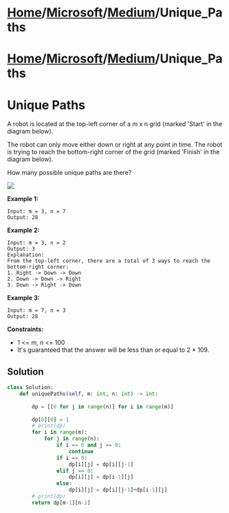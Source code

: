 # [Home](./../../..)/[Microsoft](./../..)/[Medium](./..)/Unique_Paths
# [Home](./../../..)/[Microsoft](./../..)/[Medium](./..)/Unique_Paths
<h1>Unique Paths</h1>

<p>
A robot is located at the top-left corner of a m x n grid (marked 'Start' in the diagram below).

The robot can only move either down or right at any point in time. The robot is trying to reach the bottom-right corner of the grid (marked 'Finish' in the diagram below).

How many possible unique paths are there?

<img src="https://assets.leetcode.com/uploads/2018/10/22/robot_maze.png">

</p>

<b>Example 1:</b>

    Input: m = 3, n = 7
    Output: 28
    
<b>Example 2:</b>

    Input: m = 3, n = 2
    Output: 3
    Explanation:
    From the top-left corner, there are a total of 3 ways to reach the bottom-right corner:
    1. Right -> Down -> Down
    2. Down -> Down -> Right
    3. Down -> Right -> Down
    
<b>Example 3:</b>

    Input: m = 7, n = 3
    Output: 28

<b>Constraints:</b>

- 1 <= m, n <= 100
- It's guaranteed that the answer will be less than or equal to 2 * 109.

<h2>Solution</h2>

```python
class Solution:
    def uniquePaths(self, m: int, n: int) -> int:
        
        dp = [[0 for j in range(n)] for i in range(m)]
        
        dp[0][0] = 1
        # print(dp)
        for i in range(m):
            for j in range(n):
                if i == 0 and j == 0:
                    continue
                if i == 0:
                    dp[i][j] = dp[i][j-1]
                elif j == 0:
                    dp[i][j] = dp[i-1][j]
                else:
                    dp[i][j] = dp[i][j-1]+dp[i-1][j]
        # print(dp)
        return dp[m-1][n-1]
```
